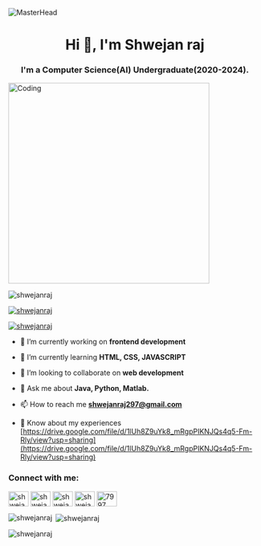 ![MasterHead](https://github.com/shwejanraj/shwejanraj/blob/main/ezgif.com-gif-maker.gif)
<h1 align="center">Hi 👋, I'm Shwejan raj</h1>
<h3 align="center">I'm a Computer Science(AI) Undergraduate(2020-2024).</h3>
<img aligh = 'right' alt="Coding" width="400" src = "https://miro.medium.com/max/1400/0*C-cPP9D2MIyeexAT.gif">

<p align="left"> <img src="https://komarev.com/ghpvc/?username=shwejanraj&label=Profile%20views&color=0e75b6&style=flat" alt="shwejanraj" /> </p>

<p align="left"> <a href="https://github.com/ryo-ma/github-profile-trophy"><img src="https://github-profile-trophy.vercel.app/?username=shwejanraj" alt="shwejanraj" /></a> </p>

<p align="left"> <a href="https://twitter.com/shwejanraj" target="blank"><img src="https://img.shields.io/twitter/follow/shwejanraj?logo=twitter&style=for-the-badge" alt="shwejanraj" /></a> </p>

- 🔭 I’m currently working on **frontend development**

- 🌱 I’m currently learning **HTML, CSS, JAVASCRIPT**

- 👯 I’m looking to collaborate on **web development**

- 💬 Ask me about **Java, Python, Matlab.**

- 📫 How to reach me **shwejanraj297@gmail.com**

- 📄 Know about my experiences [https://drive.google.com/file/d/1lUh8Z9uYk8_mRgpPIKNJQs4q5-Fm-Rly/view?usp=sharing](https://drive.google.com/file/d/1lUh8Z9uYk8_mRgpPIKNJQs4q5-Fm-Rly/view?usp=sharing)

<h3 align="left">Connect with me:</h3>
<p align="left">
<a href="https://twitter.com/shwejanraj" target="blank"><img align="center" src="https://raw.githubusercontent.com/rahuldkjain/github-profile-readme-generator/master/src/images/icons/Social/twitter.svg" alt="shwejanraj" height="30" width="40" /></a>
<a href="https://linkedin.com/in/shwejan raj" target="blank"><img align="center" src="https://raw.githubusercontent.com/rahuldkjain/github-profile-readme-generator/master/src/images/icons/Social/linked-in-alt.svg" alt="shwejan raj" height="30" width="40" /></a>
<a href="https://kaggle.com/shwejanraj" target="blank"><img align="center" src="https://raw.githubusercontent.com/rahuldkjain/github-profile-readme-generator/master/src/images/icons/Social/kaggle.svg" alt="shwejanraj" height="30" width="40" /></a>
<a href="https://instagram.com/shwejan_raj" target="blank"><img align="center" src="https://raw.githubusercontent.com/rahuldkjain/github-profile-readme-generator/master/src/images/icons/Social/instagram.svg" alt="shwejan_raj" height="30" width="40" /></a>
<a href="https://discord.gg/7997" target="blank"><img align="center" src="https://raw.githubusercontent.com/rahuldkjain/github-profile-readme-generator/master/src/images/icons/Social/discord.svg" alt="7997" height="30" width="40" /></a>
</p>

<p><img align="left" src="https://github-readme-stats.vercel.app/api/top-langs?username=shwejanraj&show_icons=true&locale=en&layout=compact" alt="shwejanraj" /></p>

<p>&nbsp;<img align="center" src="https://github-readme-stats.vercel.app/api?username=shwejanraj&show_icons=true&locale=en" alt="shwejanraj" /></p>

<p><img align="center" src="https://github-readme-streak-stats.herokuapp.com/?user=shwejanraj&" alt="shwejanraj" /></p>

